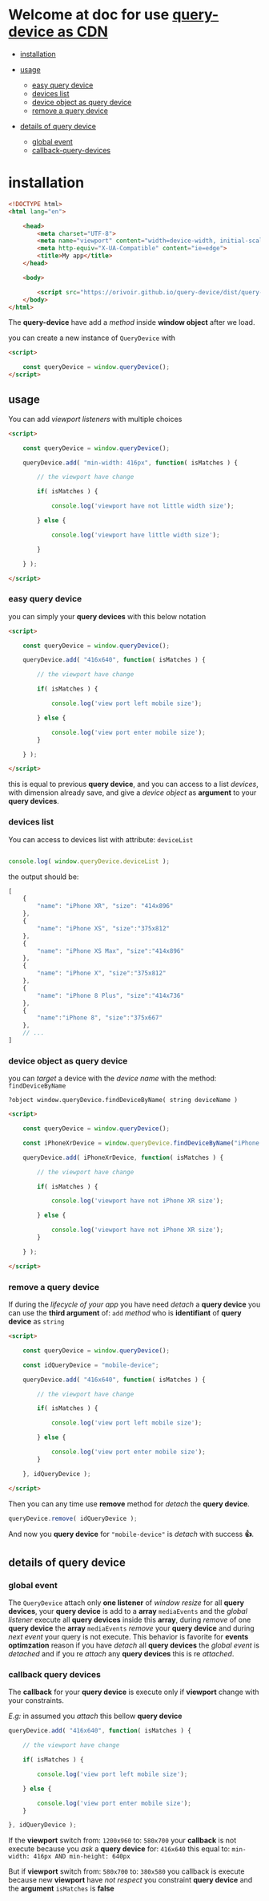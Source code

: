 # Welcome at doc for use [query-device as CDN](https://orivoir.github.io/query-device/dist/query-device.js)

- [installation](#installation)

- [usage](#usage)
    - [easy query device](#easy-query-device)
    - [devices list](#devices-list)
    - [device object as query device](#device-object-as-query-device)
    - [remove a query device](#remove-a-query-device)
- [details of query device](#details-of-query-device)
    - [global event](#global-event)
    - [callback-query-devices](#callback-query-devices)

# installation

```html
<!DOCTYPE html>
<html lang="en">

    <head>
        <meta charset="UTF-8">
        <meta name="viewport" content="width=device-width, initial-scale=1.0">
        <meta http-equiv="X-UA-Compatible" content="ie=edge">
        <title>My app</title>
    </head>

    <body>

        <script src="https://orivoir.github.io/query-device/dist/query-device.js"></script>
    </body>
</html>
```

The **query-device** have add a *method* inside **window object** after we load.

you can create a new instance of `QueryDevice` with

```html
<script>

    const queryDevice = window.queryDevice();
</script>
```

## usage

You can add *viewport listeners* with multiple choices

```html
<script>

    const queryDevice = window.queryDevice();

    queryDevice.add( "min-width: 416px", function( isMatches ) {

        // the viewport have change

        if( isMatches ) {

            console.log('viewport have not little width size');

        } else {

            console.log('viewport have little width size');

        }

    } );

</script>
```

### easy query device

you can simply your **query devices** with this below notation

```html
<script>

    const queryDevice = window.queryDevice();

    queryDevice.add( "416x640", function( isMatches ) {

        // the viewport have change

        if( isMatches ) {

            console.log('view port left mobile size');

        } else {

            console.log('view port enter mobile size');
        }

    } );

</script>
```

this is equal to previous **query device**, and you can access to a list *devices*, with dimension already save, and give a *device object* as **argument** to your **query devices**.

### devices list

You can access to devices list with attribute: `deviceList`

```javascript

console.log( window.queryDevice.deviceList );
```

the output should be:

```js
[
    {
        "name": "iPhone XR", "size": "414x896"
    },
    {
        "name": "iPhone XS", "size":"375x812"
    },
    {
        "name": "iPhone XS Max", "size":"414x896"
    },
    {
        "name": "iPhone X", "size":"375x812"
    },
    {
        "name": "iPhone 8 Plus", "size":"414x736"
    },
    {
        "name":"iPhone 8", "size":"375x667"
    },
    // ...
]
```

### device object as query device

you can *target* a device with the *device name* with the method: `findDeviceByName`

`?object window.queryDevice.findDeviceByName( string deviceName )`

```html
<script>

    const queryDevice = window.queryDevice();

    const iPhoneXrDevice = window.queryDevice.findDeviceByName("iPhone XR");

    queryDevice.add( iPhoneXrDevice, function( isMatches ) {

        // the viewport have change

        if( isMatches ) {

            console.log('viewport have not iPhone XR size');

        } else {

            console.log('viewport have not iPhone XR size');
        }

    } );

</script>
```

### remove a query device

If during the *lifecycle of your app* you have need *detach* a **query device** you can use the **third argument** of: `add` *method* who is **identifiant** of **query device** as `string`

```html
<script>

    const queryDevice = window.queryDevice();

    const idQueryDevice = "mobile-device";

    queryDevice.add( "416x640", function( isMatches ) {

        // the viewport have change

        if( isMatches ) {

            console.log('view port left mobile size');

        } else {

            console.log('view port enter mobile size');
        }

    }, idQueryDevice );

</script>
```

Then you can any time use **remove** method for *detach* the **query device**.

```javascript
queryDevice.remove( idQueryDevice );
```

And now you **query device** for `"mobile-device"` is *detach* with success **👍**.

## details of query device

### global event

The `QueryDevice` attach only **one listener** of *window resize* for all **query devices**, your **query device** is add to a **array** `mediaEvents` and the *global listener* execute all **query devices** inside this **array**, during *remove* of one **query device** the **array** `mediaEvents` *remove* your **query device** and during *next event* your query is not execute. This behavior is favorite for **events optimzation** reason if you have *detach* all **query devices** the *global event* is *detached* and if you re *attach* any **query devices** this is re *attached*.

### callback query devices

The **callback** for your **query device** is execute only if **viewport** change with your constraints.

*E.g:* in assumed you *attach* this bellow **query device**

```js
queryDevice.add( "416x640", function( isMatches ) {

    // the viewport have change

    if( isMatches ) {

        console.log('view port left mobile size');

    } else {

        console.log('view port enter mobile size');
    }

}, idQueryDevice );
```

If the **viewport** switch from: `1200x960` to: `580x700` your **callback** is not execute because you *ask* a **query device** for: `416x640` this equal to:
`min-width: 416px AND min-height: 640px`

But if **viewport** switch from: `580x700` to: `380x580` you callback is execute because new **viewport** have *not respect* you constraint **query device** and the **argument** `isMatches` is **false**
